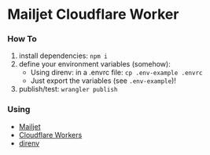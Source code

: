 # Mailjet Cloudflare Worker

### How To

1. install dependencies: `npm i`
2. define your environment variables (somehow):
   - Using direnv: in a .envrc file: `cp .env-example .envrc`
   - Just export the variables (see `.env-example`)!
3. publish/test: `wrangler publish`

### Using

- [Mailjet](https://www.mailjet.com/)
- [Cloudflare Workers](https://workers.cloudflare.com/)
- [direnv](https://direnv.net/)
